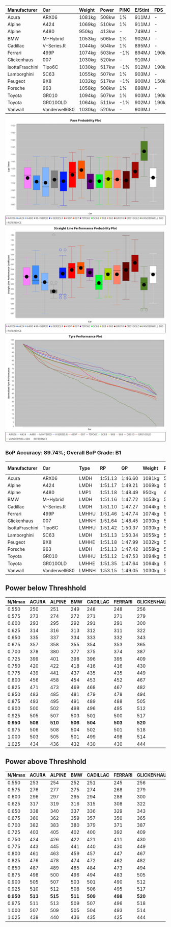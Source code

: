 |Manufacturer|Car|Weight|Power|PINC|E/Stint|FDS|
|:-|:-|:-|:-|:-|:-|:-|
|Acura|ARX06|1081kg|508kw|1%|911MJ|-|
|Alpine|A424|1069kg|510kw|1%|911MJ|-|
|Alpine|A480|950kg|413kw|-|749MJ|-|
|BMW|M-Hybrid|1053kg|506kw|1%|902MJ|-|
|Cadillac|V-Series.R|1044kg|504kw|1%|895MJ|-|
|Ferrari|499P|1074kg|503kw|-1%|894MJ|190kph|
|Glickenhaus|007|1030kg|520kw|-|910MJ|-|
|IsottaFraschini|Tipo6C|1030kg|517kw|-1%|912MJ|190kph|
|Lamborghini|SC63|1055kg|507kw|1%|903MJ|-|
|Peugeot|9X8|1032kg|517kw|-1%|900MJ|150kph|
|Porsche|963|1058kg|508kw|1%|898MJ|-|
|Toyota|GR010|1094kg|507kw|1%|903MJ|190kph|
|Toyota|GR010OLD|1064kg|511kw|-1%|902MJ|190kph|
|Vanwall|Vanderwell680|1030kg|520kw|-|903MJ|-|

![PACECHART](./IMG/ACOMETHOD.png)
![STRAIGHTLINEPERFORMANCECHART](./IMG/ACOMETHOD_sp.png)
![TYREPERFORMANCECHART](./IMG/ACOMETHOD_tw.png)

### BoP Accuracy: 89.74%; Overall BoP Grade: B1
|Manufacturer|Car|Type|RP|QP|Weight|Power¹|Threshhold|PINC|Power²|E/Stint|AVG Vmax|FDS|RDLC|L/Stint|BOP-Grade|ModelAccuracy|ModelPoints|Match%|
|:-|:-|:-|:-|:-|:-|:-|:-|:-|:-|:-|:-|:-|:-|:-|:-|:-|:-|:-|
|Acura|ARX06|LMDH|1:51.13|1:46.60|1081kg|508kw|210.0kph|1%|513kw|911MJ|282.26kph|-|0.98|33|-B2|100.00%|995|84.78%|
|Alpine|A424|LMDH|1:51.17|1:49.21|1069kg|510kw|210.0kph|1%|515kw|911MJ|282.83kph|-|0.99|33|~A1|80.53%|517|96.51%|
|Alpine|A480|LMP1|1:51.18|1:48.49|950kg|413kw|210.0kph|-|413kw|749MJ|278.78kph|-|0.97|31|~A1|56.35%|794|100.00%|
|BMW|M-Hybrid|LMDH|1:51.16|1:47.72|1053kg|506kw|210.0kph|1%|511kw|902MJ|279.58kph|-|1.01|33|-A2|96.62%|1656|92.68%|
|Cadillac|V-Series.R|LMDH|1:51.10|1:47.27|1044kg|504kw|210.0kph|1%|509kw|895MJ|283.69kph|-|1.02|33|-A2|90.68%|2081|92.43%|
|Ferrari|499P|LMHHU|1:51.46|1:47.74|1074kg|503kw|210.0kph|-1%|498kw|894MJ|283.70kph|190kph|1.02|33|~A1|94.63%|2574|100.00%|
|Glickenhaus|007|LMHNH|1:51.64|1:48.45|1030kg|520kw|210.0kph|-|520kw|910MJ|287.23kph|-|0.96|33|~A1|94.93%|1610|100.00%|
|IsottaFraschini|Tipo6C|LMHHU|1:51.42|1:50.37|1030kg|517kw|210.0kph|-1%|512kw|912MJ|285.38kph|190kph|1.08|33|+B1|66.67%|96|85.73%|
|Lamborghini|SC63|LMDH|1:51.13|1:50.34|1055kg|507kw|210.0kph|1%|512kw|903MJ|281.13kph|-|1.04|33|-A2|92.15%|399|93.32%|
|Peugeot|9X8|LMHHE|1:51.18|1:47.99|1032kg|517kw|210.0kph|-1%|512kw|900MJ|284.02kph|150kph|1.03|33|~A1|83.80%|2473|100.00%|
|Porsche|963|LMDH|1:51.13|1:47.42|1058kg|508kw|210.0kph|1%|513kw|898MJ|283.75kph|-|1.00|33|-A2|95.67%|5902|91.82%|
|Toyota|GR010|LMHHU|1:51.12|1:47.53|1094kg|507kw|210.0kph|1%|512kw|903MJ|283.80kph|190kph|1.00|33|-A2|91.69%|3310|93.01%|
|Toyota|GR010OLD|LMHHE|1:51.35|1:47.64|1064kg|511kw|210.0kph|-1%|506kw|902MJ|286.73kph|190kph|1.03|33|~A1|85.24%|1322|100.00%|
|Vanwall|Vanderwell680|LMHNH|1:53.15|1:49.05|1030kg|520kw|210.0kph|-|520kw|903MJ|281.34kph|-|1.01|33|+Ω1|93.72%|627|26.06%|

## Power below Threshhold
|N/Nmax|ACURA|ALPINE|BMW|CADILLAC|FERRARI|GLICKENHAUS|ISOTTAFRASCHINI|LAMBORGHINI|PEUGEOT|PORSCHE|TOYOTA|TOYOTA|VANWALL|​|RPM|A480|
|:-|:-|:-|:-|:-|:-|:-|:-|:-|:-|:-|:-|:-|:-|:-|:-|:-|
|0.550|250|251|249|248|248|256|255|250|255|250|250|252|256|​|--|-|
|0.575|273|274|272|271|271|279|278|273|278|273|273|275|279|​|--|-|
|0.600|293|295|292|291|291|300|298|293|298|293|293|295|300|​|--|-|
|0.625|314|316|313|312|311|322|320|314|320|314|314|316|322|​|--|-|
|0.650|335|337|334|333|332|343|341|335|341|335|335|337|343|​|--|-|
|0.675|357|358|355|354|353|365|363|356|363|357|356|359|365|​|--|-|
|0.700|378|380|377|375|374|387|385|377|385|378|377|380|387|​|--|-|
|0.725|399|401|398|396|395|409|407|399|407|399|399|402|409|​|--|-|
|0.750|420|422|418|416|416|430|427|419|427|420|419|422|430|​|--|-|
|0.775|439|441|437|435|435|449|446|438|446|439|438|441|449|​|5000|242|
|0.800|456|458|454|453|452|467|464|455|464|456|455|459|467|​|5500|286|
|0.825|471|473|469|468|467|482|479|470|479|471|470|474|482|​|6000|320|
|0.850|483|485|481|479|478|494|491|482|491|483|482|485|494|​|6500|361|
|0.875|493|495|491|489|488|505|502|492|502|493|492|496|505|​|7000|404|
|0.900|500|502|498|496|495|512|509|499|509|500|499|503|512|​|7500|414|
|0.925|505|507|503|501|500|517|514|504|514|505|504|508|517|​|8000|410|
|**0.950**|**508**|**510**|**506**|**504**|**503**|**520**|**517**|**507**|**517**|**508**|**507**|**511**|**520**|**​**|**8500**|**413**|
|0.975|506|508|504|502|501|518|515|505|515|506|505|509|518|​|9000|207|
|1.000|503|505|501|499|498|514|511|502|511|503|502|505|514|​|--|-|
|1.025|434|436|432|430|430|444|441|433|441|434|433|436|444|​|--|-|

## Power above Threshhold
|N/Nmax|ACURA|ALPINE|BMW|CADILLAC|FERRARI|GLICKENHAUS|ISOTTAFRASCHINI|LAMBORGHINI|PEUGEOT|PORSCHE|TOYOTA|TOYOTA|VANWALL|​|RPM|A480|
|:-|:-|:-|:-|:-|:-|:-|:-|:-|:-|:-|:-|:-|:-|:-|:-|:-|
|0.550|253|254|252|251|245|256|252|252|252|253|252|249|256|​|--|-|
|0.575|276|277|275|274|268|279|275|275|275|276|275|272|279|​|--|-|
|0.600|296|297|295|294|288|300|296|296|296|296|296|292|300|​|--|-|
|0.625|317|319|316|315|308|322|317|317|317|317|317|313|322|​|--|-|
|0.650|338|340|337|336|329|343|338|338|338|338|338|334|343|​|--|-|
|0.675|360|362|359|357|350|365|359|359|359|360|359|355|365|​|--|-|
|0.700|382|383|380|379|371|387|381|381|381|382|381|377|387|​|--|-|
|0.725|403|405|402|400|392|409|403|403|403|403|403|398|409|​|--|-|
|0.750|424|426|422|421|411|430|423|423|423|424|423|418|430|​|--|-|
|0.775|443|445|441|440|430|449|442|442|442|443|442|437|449|​|5000|242|
|0.800|461|463|459|457|447|467|460|460|460|461|460|454|467|​|5500|286|
|0.825|476|478|474|472|462|482|475|475|475|476|475|469|482|​|6000|320|
|0.850|487|489|485|484|473|494|486|486|486|487|486|481|494|​|6500|361|
|0.875|498|500|496|494|483|505|497|497|497|498|497|491|505|​|7000|404|
|0.900|505|507|503|501|490|512|504|504|504|505|504|498|512|​|7500|414|
|0.925|510|512|508|506|495|517|509|509|509|510|509|503|517|​|8000|410|
|**0.950**|**513**|**515**|**511**|**509**|**498**|**520**|**512**|**512**|**512**|**513**|**512**|**506**|**520**|**​**|**8500**|**413**|
|0.975|511|513|509|507|496|518|510|510|510|511|510|504|518|​|9000|207|
|1.000|507|509|505|504|493|514|506|506|506|507|506|501|514|​|--|-|
|1.025|438|440|436|435|425|444|437|437|437|438|437|432|444|​|--|-|
